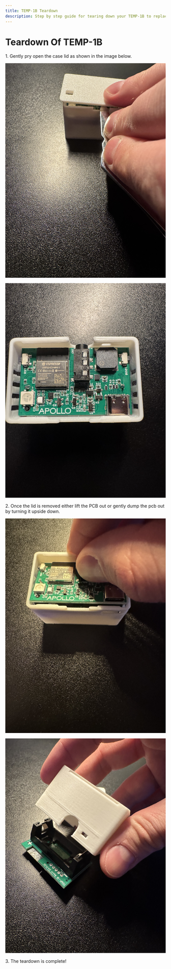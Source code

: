 ```yaml
---
title: TEMP-1B Teardown
description: Step by step guide for tearing down your TEMP-1B to replace parts, clean it, swap cases, etc.
---
```

# Teardown Of TEMP-1B

1\. Gently pry open the case lid as shown in the image below.

![](assets/temp-1b-pry-open.jpg)

![](assets/temp-1b-lid-off.jpg)

2\. Once the lid is removed either lift the PCB out or gently dump the pcb out by turning it upside down.

![](assets/temp-1b-lift-pcb-out-1.jpg)

![](assets/temp-1b-remove-case.jpg)

3\. The teardown is complete!